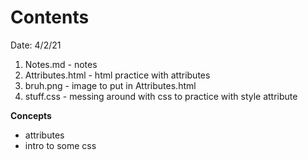 # Contents

Date: 4/2/21

1. Notes.md - notes
2. Attributes.html - html practice with attributes
3. bruh.png - image to put in Attributes.html
4. stuff.css - messing around with css to practice with style attribute

**Concepts**
- attributes
- intro to some css